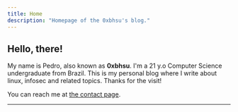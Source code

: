 ```yaml
---
title: Home
description: "Homepage of the 0xbhsu's blog."
---
```


## Hello, there!

My name is Pedro, also known as **0xbhsu**. I'm a 21 y.o Computer Science undergraduate from Brazil. This is my personal blog where I write about linux, infosec and related topics. Thanks for the visit!

You can reach me at [the contact page](/contact/).

---